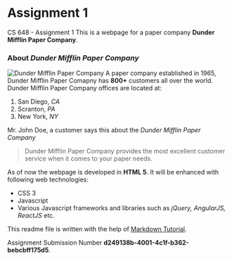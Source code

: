 # Assignment 1
 CS 648 - Assignment 1
  This is a webpage for a paper company **Dunder Mifflin Paper Company**. 
  ### About _Dunder Mifflin Paper Company_
  ![Dunder Mifflin Paper Company](http://net.archbold.k12.oh.us/ahs/web_class/Fall_11/TheOffice_yoder/images/dundermifflin2.jpg)
  A paper company established in 1965, Dunder Mifflin Paper Comapny has **800+** customers all over the world.
  Dunder Mifflin Paper Company offices are located at:
  1. San Diego, _CA_
  2. Scranton, _PA_
  3. New York, _NY_

  Mr. John Doe, a customer says this about the _Dunder Mifflin Paper Company_
  > Dunder Mifflin Paper Company provides the most excellent customer service when it comes to your paper needs.

As of now the webpage is developed in **HTML 5**. It will be enhanced with following web technologies:
* CSS 3
* Javascript
* Various Javascript frameworks and libraries such as _jQuery, AngularJS, ReactJS_ etc.

This readme file is written with the help of [Markdown Tutorial](https://www.markdowntutorial.com).

Assignment Submission Number **d249138b-4001-4c1f-b362-bebcbff175d5**.